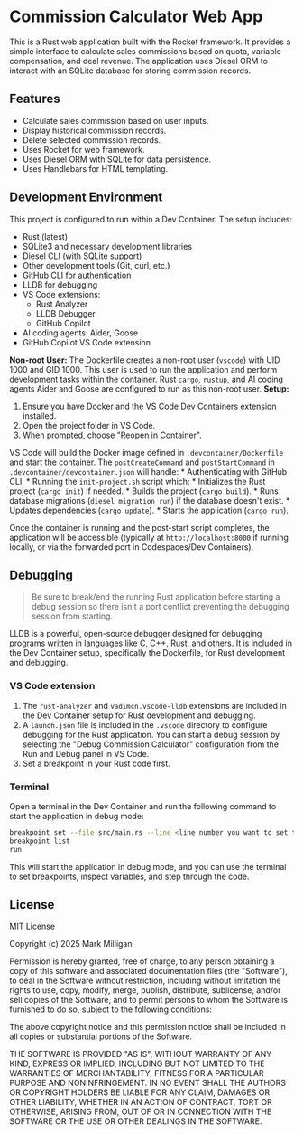 # Commission Calculator Web App

This is a Rust web application built with the Rocket framework. It provides a simple interface to calculate sales commissions based on quota, variable compensation, and deal revenue. The application uses Diesel ORM to interact with an SQLite database for storing commission records.

## Features

*   Calculate sales commission based on user inputs.
*   Display historical commission records.
*   Delete selected commission records.
*   Uses Rocket for web framework.
*   Uses Diesel ORM with SQLite for data persistence.
*   Uses Handlebars for HTML templating.

## Development Environment

This project is configured to run within a Dev Container. The setup includes:

*   Rust (latest)
*   SQLite3 and necessary development libraries
*   Diesel CLI (with SQLite support)
*   Other development tools (Git, curl, etc.)
*   GitHub CLI for authentication
*   LLDB for debugging
*   VS Code extensions:
    *   Rust Analyzer
    *   LLDB Debugger
    *   GitHub Copilot
*   AI coding agents: Aider, Goose
*   GitHub Copilot VS Code extension

**Non-root User:**
The Dockerfile creates a non-root user (`vscode`) with UID 1000 and GID 1000. This user is used to run the application and perform development tasks within the container. Rust `cargo`, `rustup`, and AI coding agents Aider and Goose are configured to run as this non-root user.
**Setup:**

1.  Ensure you have Docker and the VS Code Dev Containers extension installed.
2.  Open the project folder in VS Code.
3.  When prompted, choose "Reopen in Container".

VS Code will build the Docker image defined in `.devcontainer/Dockerfile` and start the container. The `postCreateCommand` and `postStartCommand` in `.devcontainer/devcontainer.json` will handle:
    *   Authenticating with GitHub CLI.
    *   Running the `init-project.sh` script which:
        *   Initializes the Rust project (`cargo init`) if needed.
        *   Builds the project (`cargo build`).
        *   Runs database migrations (`diesel migration run`) if the database doesn't exist.
        *   Updates dependencies (`cargo update`).
        *   Starts the application (`cargo run`).

Once the container is running and the post-start script completes, the application will be accessible (typically at `http://localhost:8000` if running locally, or via the forwarded port in Codespaces/Dev Containers).

## Debugging

> Be sure to break/end the running Rust application before starting a debug session so there isn't a port conflict preventing the debugging session from starting.

LLDB is a powerful, open-source debugger designed for debugging programs written in languages like C, C++, Rust, and others. It is included in the Dev Container setup, specifically the Dockerfile, for Rust development and debugging.

### VS Code extension

1. The `rust-analyzer` and `vadimcn.vscode-lldb` extensions are included in the Dev Container setup for Rust development and debugging.
1. A `launch.json` file is included in the `.vscode` directory to configure debugging for the Rust application. You can start a debug session by selecting the "Debug Commission Calculator" configuration from the Run and Debug panel in VS Code.
1. Set a breakpoint in your Rust code first.

### Terminal

Open a terminal in the Dev Container and run the following command to start the application in debug mode:

```bash
breakpoint set --file src/main.rs --line <line number you want to set the breakpoint on>
breakpoint list
run
```
This will start the application in debug mode, and you can use the terminal to set breakpoints, inspect variables, and step through the code.
## License

MIT License

Copyright (c) 2025 Mark Milligan

Permission is hereby granted, free of charge, to any person obtaining a copy
of this software and associated documentation files (the "Software"), to deal
in the Software without restriction, including without limitation the rights
to use, copy, modify, merge, publish, distribute, sublicense, and/or sell
copies of the Software, and to permit persons to whom the Software is
furnished to do so, subject to the following conditions:

The above copyright notice and this permission notice shall be included in all
copies or substantial portions of the Software.

THE SOFTWARE IS PROVIDED "AS IS", WITHOUT WARRANTY OF ANY KIND, EXPRESS OR
IMPLIED, INCLUDING BUT NOT LIMITED TO THE WARRANTIES OF MERCHANTABILITY,
FITNESS FOR A PARTICULAR PURPOSE AND NONINFRINGEMENT. IN NO EVENT SHALL THE
AUTHORS OR COPYRIGHT HOLDERS BE LIABLE FOR ANY CLAIM, DAMAGES OR OTHER
LIABILITY, WHETHER IN AN ACTION OF CONTRACT, TORT OR OTHERWISE, ARISING FROM,
OUT OF OR IN CONNECTION WITH THE SOFTWARE OR THE USE OR OTHER DEALINGS IN THE
SOFTWARE.
